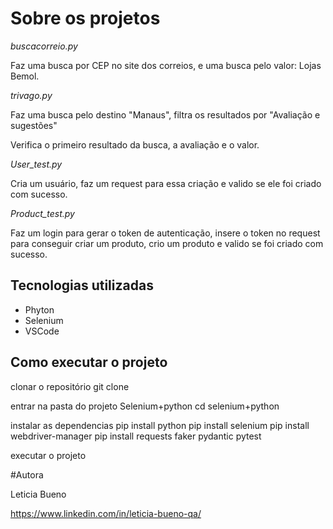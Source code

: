 # Sobre os projetos


_buscacorreio.py_

Faz uma busca por CEP no site dos correios, e uma busca pelo valor: Lojas Bemol.



_trivago.py_

Faz uma busca pelo destino "Manaus", filtra os resultados por "Avaliação e sugestões"

Verifica o primeiro resultado da busca, a avaliação e o valor.


_User_test.py_

Cria um usuário, faz um request para essa criação e valido se ele foi criado com sucesso.


_Product_test.py_

Faz um login para gerar o token de autenticação, insere o token no request para conseguir criar um produto, crio um produto e valido se foi criado com sucesso.


## Tecnologias utilizadas
- Phyton
- Selenium
- VSCode


## Como executar o projeto

clonar o repositório
git clone

entrar na pasta do projeto Selenium+python
cd selenium+python

instalar as dependencias
pip install python
pip install selenium
pip install webdriver-manager
pip install requests faker pydantic pytest


executar o projeto


#Autora

Leticia Bueno

https://www.linkedin.com/in/leticia-bueno-qa/
